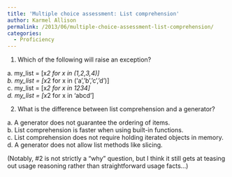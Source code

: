 ```yaml
---
title: 'Multiple choice assessment: List comprehension'
author: Karmel Allison
permalink: /2013/06/multiple-choice-assessment-list-comprehension/
categories:
  - Proficiency
---
```

1. Which of the following will raise an exception?

a. my_list = [x*2 for x in (1,2,3,4)]  
b. my_list = [x*2 for x in (&#8216;a&#8217;,&#8217;b&#8217;,&#8217;c&#8217;,&#8217;d&#8217;)]  
c. my_list = [x*2 for x in 1234]  
d. my_list = [x*2 for x in &#8216;abcd&#8217;]

2. What is the difference between list comprehension and a generator?

a. A generator does not guarantee the ordering of items.  
b. List comprehension is faster when using built-in functions.  
c. List comprehension does not require holding iterated objects in memory.  
d. A generator does not allow list methods like slicing.

(Notably, #2 is not strictly a &#8220;why&#8221; question, but I think it still gets at teasing out usage reasoning rather than straightforward usage facts&#8230;)
